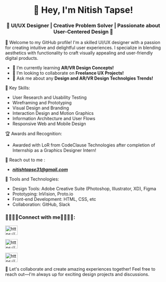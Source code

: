 <h1 align="center">👋 Hey, I'm Nitish Tapse!</h1>
<h3 align="center">🎨 UI/UX Designer | Creative Problem Solver | Passionate about User-Centered Design 🎨 </h3>


👋 Welcome to my GitHub profile! I'm a skilled UI/UX designer with a passion for creating intuitive and delightful user experiences. I specialize in blending aesthetics with functionality to craft visually appealing and user-friendly digital products.

- 🌱 I’m currently learning **AR/VR Design Concepts!**
- 👯 I’m looking to collaborate on **Freelance UX Projects!**
- 💬 Ask me about any **Design and AR/VR Design Technolgies Trends!**

🌟 Key Skills:
- User Research and Usability Testing
- Wireframing and Prototyping
- Visual Design and Branding
- Interaction Design and Motion Graphics
- Information Architecture and User Flows
- Responsive Web and Mobile Design

🏆 Awards and Recognition:
- Awarded with LoR from CodeClause Technologies after completion of Internship as a Graphics Designer Intern!

📧 Reach out to me :
- ***nitishtapse31@gmail.com***


🔧 Tools and Technologies:
- Design Tools: Adobe Creative Suite (Photoshop, Illustrator, XD), Figma
- Prototyping: InVision, Proto.io
- Front-end Development: HTML, CSS, etc
- Collaboration: GitHub, Slack


<h3 align="left">🫱🏻‍🫲🏻Connect with me🫱🏻‍🫲🏻:</h3>
<p align="left">

<a href="https://www.behance.net/nitishtapse1" target="blank"><img align="center" src="https://cdns.iconmonstr.com/wp-content/releases/preview/2012/240/iconmonstr-behance-1.png" alt="https://www.behance.net/nitishtapse1" height="30" width="40" /></a>

<a href="https://www.linkedin.com/in/nitish-tapse-b047a3209/" target="blank"><img align="center" src="https://raw.githubusercontent.com/rahuldkjain/github-profile-readme-generator/master/src/images/icons/Social/linked-in-alt.svg" alt="https://www.linkedin.com/in/nitish-tapse-b047a3209/" height="30" width="40" /></a>

<a href="https://dribbble.com/Nitish_ui" target="blank"><img align="center" src="https://cdns.iconmonstr.com/wp-content/releases/preview/2012/240/iconmonstr-dribbble-3.png" alt="https://dribbble.com/Nitish_ui" height="30" width="40" /></a>

</p>


🌟 Let's collaborate and create amazing experiences together! Feel free to reach out—I'm always up for exciting design projects and discussions.
